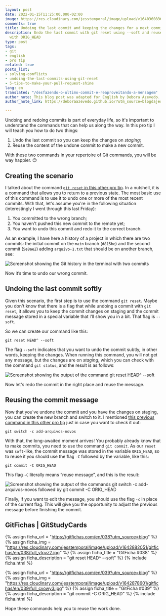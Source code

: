```yaml
---
layout: post
date: 2022-01-15T11:25:00.000-02:00
image: https://res.cloudinary.com/jesstemporal/image/upload/v1640360836/covers/pro_tip_voc9gk.png
comments: true
title: Undoing the last commit and keeping the changes for a next commit
description: Undo the last commit with git reset using --soft and reuse the message
  with ORIG_HEAD
type: post
tags:
- git
- english
- pro tip
related: true
posts_list:
- solving-conflicts
- undoing-the-last-commits-using-git-reset
- 5-tips-to-make-your-pull-request-shine
lang: en
translated: "/desfazendo-o-ultimo-commit-e-reaproveitando-a-mensagem"
author_note: This blog post was adapted for English by Debora Azevedo.
author_note_link: https://deboraazevedo.github.io/?utm_source=blogdajess

---
```

Undoing and redoing commits is part of everyday life, so it's important to understand the commands that can help us along the way. In this pro tip I will teach you how to do two things:

1. Undo the last commit so you can keep the changes on *staging*;
1. Reuse the content of the undone commit to make a new commit.

With these two commands in your repertoire of Git commands, you will be way happier. 😉

## Creating the scenario

I talked about the command [`git reset` in this other pro tip](https://jtemporal.com/undoing-the-last-commits-using-git-reset). In a nutshell, it is a command that allows you to return to a previous state. The most basic use of this command is to use it to undo one or more of the most recent commits. With that, let's assume you're in the following situation (interestingly I went through this last Friday):

1. You committed to the wrong branch;
1. You haven't pushed this new commit to the remote yet;
1. You want to undo this commit and redo it to the correct branch.

As an example, I have here a history of a project in which there are two commits: the initial commit on the `main` branch (`d815be`) and the second commit (`5e8ae2`) adding `arquivo-1.txt` that should be on another branch, see:

![Screenshot showing the Git history in the terminal with two commits](https://res.cloudinary.com/jesstemporal/image/upload/v1642213678/git-reset/git-reset-fig-8_vr3e1u.png)

Now it’s time to undo our wrong commit.

## Undoing the last commit softly

Given this scenario, the first step is to use the command `git reset`. Maybe you don't know that there is a flag that while undoing a commit with `git reset`, it allows you to keep the commit changes on staging and the commit message stored in a special variable that I'll show you in a bit. That flag is `--soft`.

So we can create our command like this:

```console
git reset HEAD^ --soft
```

The flag `--soft` indicates that you want to undo the commit subtly, in other words, keeping the changes. When running this command, you will not get any message, but the changes are on *staging*, which you can check with the command `git status`, and the result is as follows:

![Screenshot showing the output of the command git reset HEAD^ --soft](https://res.cloudinary.com/jesstemporal/image/upload/v1642213678/git-reset/git-reset-fig-9_xbmaen.png)

Now let's redo the commit in the right place and reuse the message.

## Reusing the commit message

Now that you've undone the commit and you have the changes on staging, you can create the new branch and switch to it. I mentioned [this previous command in this other pro tip](https://jtemporal.com/creating-a-new-branch-and-switching-to-it-with-only-one-command/) just in case you want to check it out:

```console
git switch -c add-arquivos-novos
```

With that, the long-awaited moment arrives! You probably already know that to make commits, you need to use the command `git commit`. As our `reset` was `soft`-like, the commit message was stored in the variable `ORIG_HEAD`, so to reuse it you should use the flag `-C` followed by the variable, like this:

```console
git commit -C ORIG_HEAD
```

This flag `-C` literally means “reuse message”, and this is the result:

![Screenshot showing the output of the commands git switch -c add-arquivos-novos followed by git commit -C ORIG_HEAD](https://res.cloudinary.com/jesstemporal/image/upload/v1642213677/git-reset/git-reset-fig-10_zaqvse.png)

Finally, if you want to edit the message, you should use the flag `-c` in place of the current flag. This will give you the opportunity to adjust the previous message before finishing the commit.

## GitFichas | GitStudyCards

{% assign ficha_url = "https://gitfichas.com/en/038?utm_source=blog" %}
{% assign ficha_img = "https://res.cloudinary.com/jesstemporal/image/upload/v1642882051/gitfichas/en/038/full_ytpvz2.jpg" %}
{% assign ficha_title = "GitFicha #038" %}
{% assign ficha_description = "git reset HEAD^ --soft" %}
{% include ficha.html %}

{% assign ficha_url = "https://gitfichas.com/en/039?utm_source=blog" %}
{% assign ficha_img = "https://res.cloudinary.com/jesstemporal/image/upload/v1642878601/gitfichas/en/039/full_cvowy3.jpg" %}
{% assign ficha_title = "GitFicha #039" %}
{% assign ficha_description = "git commit -C ORIG_HEAD" %}
{% include ficha.html %}

Hope these commands help you to reuse the work done.